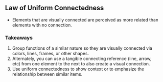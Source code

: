 ## Law of Uniform Connectedness

- Elements that are visually connected are perceived as more related than elements with no connection.

### Takeaways
1. Group functions of a similar nature so they are visually connected via colors, lines, frames, or other shapes.
2. Alternately, you can use a tangible connecting reference (line, arrow, etc) from one element to the next to also create a visual connection.
3. Use uniform connectedness to show context or to emphasize the relationship between similar items.

